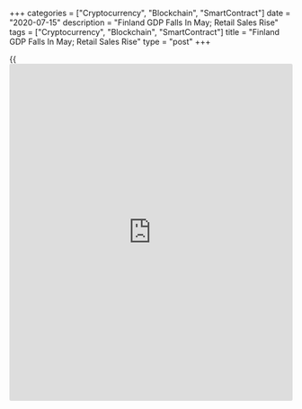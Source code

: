 +++
categories = ["Cryptocurrency", "Blockchain", "SmartContract"]
date = "2020-07-15"
description = "Finland GDP Falls In May; Retail Sales Rise"
tags = ["Cryptocurrency", "Blockchain", "SmartContract"]
title = "Finland GDP Falls In May; Retail Sales Rise"
type = "post"
+++

{{<iframe id="large-banner" src="https://www.bounty.group/#slide=24.0" width="100%" height="600" scrolling="no" style="border: 0px solid rgb(216, 221, 230); border-radius: 3px;">}}

Finland's economic output declined, while retail sales grew in May, data
from Statistics Finland showed on Tuesday.

Output of the national [economy][1] fell a working-day adjusted 5.5
percent year-on-year in May, following a 5.3 percent decline in April,
which was revised from a 7.9 percent fall.

On a seasonally adjusted basis, output fell 0.7 percent monthly in May.

Data showed that the primary production increased around 4.0 percent in
May. Secondary and services production declined by about 3.0 percent and
7.0 percent, respectively, from the previous year.

Seperate data from the statistical office showed that the retail sales
turnover rose by working day adjusted 6.0 percent annually in May.

At the same time, the retail sales volume increased 6.4 percent annually
in May.  
  
In [daily](https://www.fintecher.org/2020/03/03/forex-trading-daily-strategy/) consumer goods trade, the working day adjusted turnover
increased 11.5 percent in May and the sales volume rose 9.6 percent from
the corresponding period of the previous year.

However, retail turnover fell 5 percent monthly, after a 7.3 percent
slump in April. The sales volume decreased 1.8 percent after a 4.2
percent fall in the previous month.

For comments and feedback [contact](https://www.playgroundfx.com/contact/): editorial@rtt[news](https://www.letsplayfx.com/blog/forex-news-website/).com

[Economic News][1]

 **What parts of the world are seeing the best (and worst) economic
performances lately? Click[here][2] to check out our [Econ Scorecard][2]
and find out! See up-to-the-moment [ranking](https://www.playgroundfx.com/blog/crypto-exchange-ranking/)s for the best and worst
performers in [GDP][2], [unemployment rate][3], [inflation][4] and much
more.**

   1. www.rtt[news](https://www.letsplayfx.com/blog/forex-news-website/).com/Content/EconomicNews.aspx
   2. www.rtt[news](https://www.letsplayfx.com/blog/forex-news-website/).com/economic-scorecard/world-rank/GDP/highest-performance.aspx
   3. www.rtt[news](https://www.letsplayfx.com/blog/forex-news-website/).com/economic-scorecard/world-rank/unemployment-rate/lowest-performance.aspx
   4. www.rtt[news](https://www.letsplayfx.com/blog/forex-news-website/).com/economic-scorecard/world-rank/CPI/highest-performance.aspx